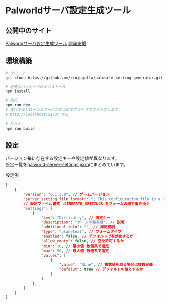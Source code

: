 # Palworldサーバ設定生成ツール

## 公開中のサイト

[Palworldサーバ設定生成ツール](https://palworld-setting-generator.deno.dev/)
[開発支援](https://palworld-setting-generator.deno.dev/support)

## 環境構築

```bash
# クローン
git clone https://github.com/rinjugatla/palworld-setting-generator.git

# 必要なパッケージのインストール
npm install

# 実行
npm run dev
# 実行するとローカルサーバが立つのでブラウザでアクセスします
# http://localhost:5173/ など

# ビルド
npm run build
```

## 設定

バージョン毎に存在する設定キーや設定値が異なります。\
設定一覧を[palworld-server-settings.json](src/lib/palworld-server-settings.json)にまとめています。

設定例

```json
[
    {
        "version": "0.1.3.0", // ゲームバージョン
        "server_setting_file_format": "; This configuration file is a sample of the default server settings.\n; Changes to this file will NOT be reflected on the server.\n; To change the server settings, modify Pal/Saved/Config/WindowsServer/PalWorldSettings.ini.\n[/Script/Pal.PalGameWorldSettings]\nOptionSettings=(:GENERATE_SETTINGS:)", 
        // 設定ファイル書式 :GENERATE_SETTINGS:をフォームの値で置き換え
        "settings": [
            {
                "key": "Difficulty", // 設定キー
                "description": "ゲームの難易度", // 説明
                "additional_info": "", // 補足説明
                "type": "planetext", // フォームタイプ
                "enabled": false, // デフォルトで有効化するか
                "allow_empty": false, // 空を許可するか
                "min": 10, // 最小値 数値系で指定
                "max": 50, // 最大値 数値系で指定
                "values": [
                    {
                        "value": "None", // 複数値を取る場合は複数定義
                        "defalut": true // デフォルトの値とするか
                    }
                ]
            }
        ]
    }
]
```
